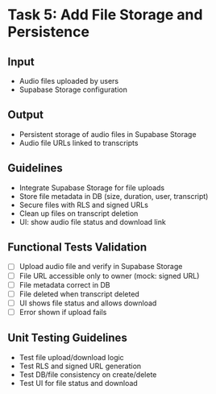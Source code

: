 # Task 5: Add File Storage and Persistence

## Input
- Audio files uploaded by users
- Supabase Storage configuration

## Output
- Persistent storage of audio files in Supabase Storage
- Audio file URLs linked to transcripts

## Guidelines
- Integrate Supabase Storage for file uploads
- Store file metadata in DB (size, duration, user, transcript)
- Secure files with RLS and signed URLs
- Clean up files on transcript deletion
- UI: show audio file status and download link

## Functional Tests Validation
- [ ] Upload audio file and verify in Supabase Storage
- [ ] File URL accessible only to owner (mock: signed URL)
- [ ] File metadata correct in DB
- [ ] File deleted when transcript deleted
- [ ] UI shows file status and allows download
- [ ] Error shown if upload fails

## Unit Testing Guidelines
- Test file upload/download logic
- Test RLS and signed URL generation
- Test DB/file consistency on create/delete
- Test UI for file status and download
